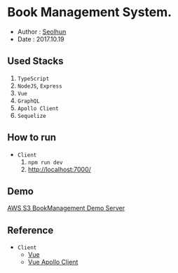 # Book Management System.

- Author : [Seolhun](https://github.com/Seolhun)
- Date : 2017.10.19

## Used Stacks

1. `TypeScript`
2. `NodeJS`, `Express`
3. `Vue`
4. `GraphQL`
5. `Apollo Client`
6. `Sequelize`

## How to run

- `Client`
  1. `npm run dev`
  2. [http://localhost:7000/](http://localhost:7000/)

## Demo

[AWS S3 BookManagement Demo Server](https://s3.ap-northeast-2.amazonaws.com/)

## Reference

- `Client`
  - [Vue](https://vuejs.org/)
  - [Vue Apollo Client](https://github.com/akryum/vue-apollo)
